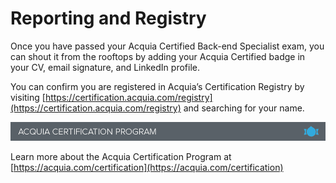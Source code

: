 # Reporting and Registry

Once you have passed your Acquia Certified Back-end Specialist exam, you can shout it from the rooftops by adding your Acquia Certified badge in your CV, email signature, and LinkedIn profile.

You can confirm you are registered in Acquia’s Certification Registry by visiting [https://certification.acquia.com/registry](https://certification.acquia.com/registry) and searching for your name.

![](.gitbook/assets/inner-page-footer.png)

Learn more about the Acquia Certification Program at [https://acquia.com/certification](https://acquia.com/certification)

